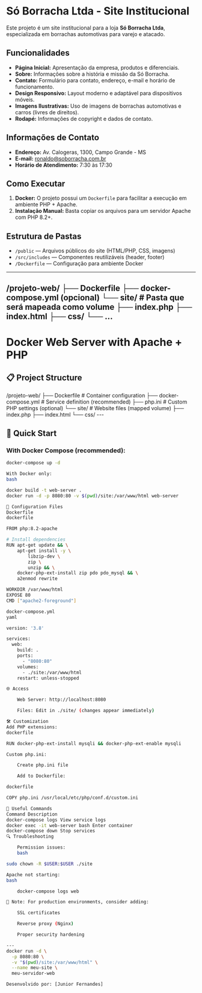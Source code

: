 # Só Borracha Ltda - Site Institucional

Este projeto é um site institucional para a loja **Só Borracha Ltda**, especializada em borrachas automotivas para varejo e atacado.

## Funcionalidades

- **Página Inicial:** Apresentação da empresa, produtos e diferenciais.
- **Sobre:** Informações sobre a história e missão da Só Borracha.
- **Contato:** Formulário para contato, endereço, e-mail e horário de funcionamento.
- **Design Responsivo:** Layout moderno e adaptável para dispositivos móveis.
- **Imagens Ilustrativas:** Uso de imagens de borrachas automotivas e carros (livres de direitos).
- **Rodapé:** Informações de copyright e dados de contato.

## Informações de Contato

- **Endereço:** Av. Calogeras, 1300, Campo Grande - MS
- **E-mail:** ronaldo@soborracha.com.br
- **Horário de Atendimento:** 7:30 às 17:30

## Como Executar

1. **Docker:** O projeto possui um `Dockerfile` para facilitar a execução em ambiente PHP + Apache.
2. **Instalação Manual:** Basta copiar os arquivos para um servidor Apache com PHP 8.2+.

## Estrutura de Pastas

- `/public` — Arquivos públicos do site (HTML/PHP, CSS, imagens)
- `/src/includes` — Componentes reutilizáveis (header, footer)
- `/Dockerfile` — Configuração para ambiente Docker

---
/projeto-web/
├── Dockerfile
├── docker-compose.yml (opcional)
└── site/              # Pasta que será mapeada como volume
    ├── index.php
    ├── index.html
    ├── css/
    └── ...
---
# Docker Web Server with Apache + PHP

## 📋 Project Structure

/projeto-web/
├── Dockerfile # Container configuration
├── docker-compose.yml # Service definition (recommended)
├── php.ini # Custom PHP settings (optional)
└── site/ # Website files (mapped volume)
├── index.php
├── index.html
└── css/
    ---

## 🚀 Quick Start

### With Docker Compose (recommended):
```bash
docker-compose up -d

With Docker only:
bash

docker build -t web-server .
docker run -d -p 8080:80 -v $(pwd)/site:/var/www/html web-server

🔧 Configuration Files
Dockerfile
dockerfile

FROM php:8.2-apache

# Install dependencies
RUN apt-get update && \
    apt-get install -y \
        libzip-dev \
        zip \
        unzip && \
    docker-php-ext-install zip pdo pdo_mysql && \
    a2enmod rewrite

WORKDIR /var/www/html
EXPOSE 80
CMD ["apache2-foreground"]

docker-compose.yml
yaml

version: '3.8'

services:
  web:
    build: .
    ports:
      - "8080:80"
    volumes:
      - ./site:/var/www/html
    restart: unless-stopped

🌐 Access

    Web Server: http://localhost:8080

    Files: Edit in ./site/ (changes appear immediately)

🛠️ Customization
Add PHP extensions:
dockerfile

RUN docker-php-ext-install mysqli && docker-php-ext-enable mysqli

Custom php.ini:

    Create php.ini file

    Add to Dockerfile:

dockerfile

COPY php.ini /usr/local/etc/php/conf.d/custom.ini

📜 Useful Commands
Command	Description
docker-compose logs	View service logs
docker exec -it web-server bash	Enter container
docker-compose down	Stop services
🔍 Troubleshooting

    Permission issues:
    bash

sudo chown -R $USER:$USER ./site

Apache not starting:
bash

    docker-compose logs web

📌 Note: For production environments, consider adding:

    SSL certificates

    Reverse proxy (Nginx)

    Proper security hardening

---
docker run -d \
  -p 8080:80 \
  -v "$(pwd)/site:/var/www/html" \
  --name meu-site \
  meu-servidor-web

Desenvolvido por: [Junior Fernandes]